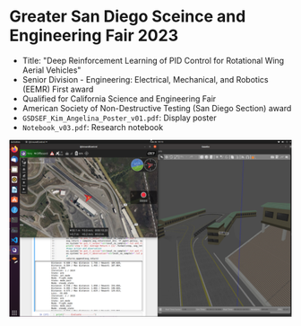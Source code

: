 # Greater San Diego Sceince and Engineering Fair 2023
- Title: "Deep Reinforcement Learning of PID Control for Rotational Wing Aerial Vehicles"
- Senior Division - Engineering: Electrical, Mechanical, and Robotics (EEMR) First award
- Qualified for California Science and Engineering Fair
- American Society of Non-Destructive Testing (San Diego Section) award
- `GSDSEF_Kim_Angelina_Poster_v01.pdf`: Display poster
- `Notebook_v03.pdf`: Research notebook

![UAV PID tuning with deep learning](https://github.com/Cinderpe1t/GSDSEF_2023/blob/main/UAV%20PID%20deep%20learning%20screenshot.png)

